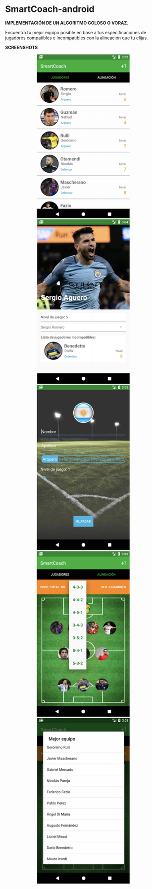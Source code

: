 # SmartCoach-android

**IMPLEMENTACIÓN DE UN ALGORITMO GOLOSO O VORAZ.**

Encuentra tu mejor equipo posible en base a tus especificaciones de jugadores compatibles e incompatibles 
con la alineación que tu elijas.

**SCREENSHOTS**

<p align="center">
  <img src="one.png" width="300"/>
  <img src="two.png" width="300"/>
  <img src="three.png" width="300"/>
  <img src="four.png" width="300"/>
  <img src="five.png" width="300" />
</p>
